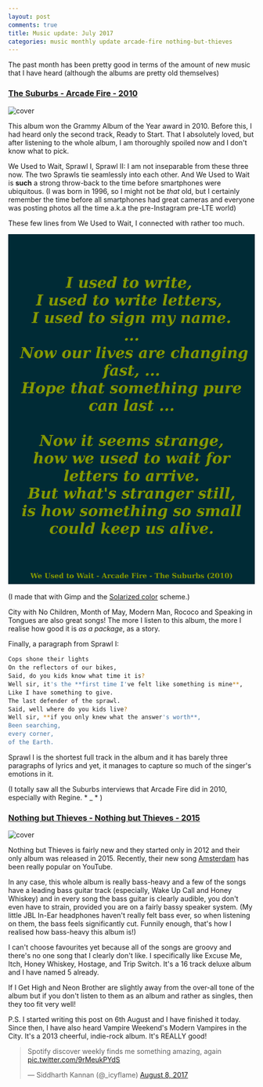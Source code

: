 ```yaml
---
layout: post
comments: true
title: Music update: July 2017
categories: music monthly update arcade-fire nothing-but-thieves
---
```



The past month has been pretty good in terms of the amount of new music that I
have heard (although the albums are pretty old themselves)

### [The Suburbs - Arcade Fire - 2010](https://en.wikipedia.org/wiki/The_Suburbs_(album))

![cover](/public/suburbs-album-cover.jpg)

This album won the Grammy Album of the Year award in 2010. Before this, I had
heard only the second track, Ready to Start. That I absolutely loved, but after
listening to the whole album, I am thoroughly spoiled now and I don't know what
to pick.

We Used to Wait, Sprawl I, Sprawl II: I am not inseparable from these three now.
The two Sprawls tie seamlessly into each other. And We Used to Wait is **such**
a strong throw-back to the time before smartphones were ubiquitous. (I was born
in 1996, so I might not be _that_ old, but I certainly remember the time before
all smartphones had great cameras and everyone was posting photos all the time
a.k.a the pre-Instagram pre-LTE world)

These few lines from We Used to Wait, I connected with rather too much.

![img](/public/img/suburbs-we-used-to-wait.png)

(I made that with Gimp and the [Solarized
color](http://ethanschoonover.com/solarized) scheme.)

City with No Children, Month of May, Modern Man, Rococo and Speaking in Tongues
are also great songs! The more I listen to this album, the more I realise how
good it is _as a package_, as a story.

Finally, a paragraph from Sprawl I:

```sh
Cops shone their lights
On the reflectors of our bikes,
Said, do you kids know what time it is?
Well sir, it's the **first time I've felt like something is mine**,
Like I have something to give.
The last defender of the sprawl.
Said, well where do you kids live?
Well sir, **if you only knew what the answer's worth**,
Been searching,
every corner,
of the Earth.
```

Sprawl I is the shortest full track in the album and it has barely three
paragraphs of lyrics and yet, it manages to capture so much of the singer's
emotions in it.

(I totally saw all the Suburbs interviews that Arcade Fire did in 2010,
especially with Regine. * _ * )

### [Nothing but Thieves - Nothing but Thieves - 2015](https://en.wikipedia.org/wiki/Nothing_but_Thieves_(album))

![cover](/public/nbt-album-cover.jpg)

Nothing but Thieves is fairly new and they started only in 2012 and their only
album was released in 2015. Recently, their new song
[Amsterdam](https://www.youtube.com/watch?v=X2zcG3bcuMI) has been really popular
on YouTube.

In any case, this whole album is really bass-heavy and a few of the songs
have a leading bass guitar track (especially, Wake Up Call and Honey Whiskey)
and in every song the bass guitar is clearly audible, you don't even have to
strain, provided you are on a fairly bassy speaker system. (My little JBL In-Ear
headphones haven't really felt bass ever, so when listening on them, the bass
feels significantly cut. Funnily enough, that's how I realised how bass-heavy
this album is!)

I can't choose favourites yet because all of the songs are groovy and there's
no one song that I clearly don't like. I specifically like Excuse Me, Itch,
Honey Whiskey, Hostage, and Trip Switch. It's a 16 track deluxe album and I have
named 5 already.

If I Get High and Neon Brother are slightly away from the over-all tone of the
album but if you don't listen to them as an album and rather as singles, then
they too fit very well!

P.S. I started writing this post on 6th August and I have finished it today.
Since then, I have also heard Vampire Weekend's Modern Vampires in the City.
It's a 2013 cheerful, indie-rock album. It's REALLY good!

<blockquote class="twitter-tweet" data-lang="en"><p lang="en" dir="ltr">Spotify
discover weekly finds me something amazing, again <a
href="https://t.co/9rMeukPYdS">pic.twitter.com/9rMeukPYdS</a></p>&mdash;
Siddharth Kannan (@_icyflame) <a
href="https://twitter.com/_icyflame/status/894840773572608000">August 8,
2017</a></blockquote>
<script async src="//platform.twitter.com/widgets.js" charset="utf-8"></script>
